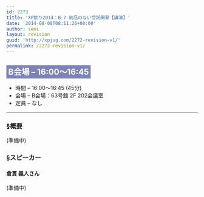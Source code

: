 ```yaml
---
id: 2273
title: 'XP祭り2014：B-7 納品のない受託開発【講演】'
date: '2014-08-08T08:11:26+00:00'
author: semi
layout: revision
guid: 'http://xpjug.com/2272-revision-v1/'
permalink: /2272-revision-v1/
---
```


## <span style="color:#FFFFFF; background-color:#7E83B6; padding:5px;">B会場 – 16:00～16:45</span>

- 時間 – 16:00～16:45 (45分)
- 会場 – B会場：63号館 2F 202会議室
- 定員 – なし

---

### §概要

(準備中)

### §スピーカー

#### 倉貫 義人さん

(準備中)